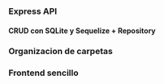 ### Express API

#### CRUD con SQLite y Sequelize + Repository

### Organizacion de carpetas

### Frontend sencillo
